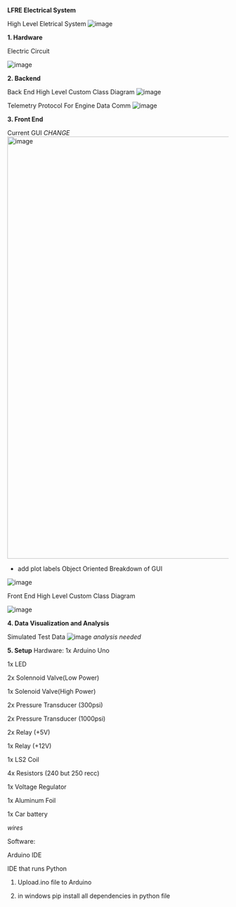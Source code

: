 **LFRE Electrical System**

High Level Eletrical System
![image](https://github.com/izukaike/LFRE/assets/117411866/d23d8c9e-566f-4f29-9e17-bb5c3276196b)

**1. Hardware**

Electric Circuit

![image](https://github.com/izukaike/LFRE/assets/117411866/daad16bc-3b03-47e3-a256-0256c8611d52)






**2. Backend**

Back End High Level Custom Class Diagram
![image](https://github.com/izukaike/LFRE/assets/117411866/f5860839-77a2-4037-96f3-3bda5fd9b260)


Telemetry Protocol For Engine Data Comm
![image](https://github.com/izukaike/LFRE/assets/117411866/19f0df32-a673-4c0d-bf45-399a623059d7)

**3. Front End**

Current GUI *CHANGE*
<img width="960" alt="image" src="https://github.com/izukaike/LFRE/assets/117411866/d12b1c15-0224-4627-a386-ed0c50803c2d">

- add plot labels
Object Oriented Breakdown of GUI


![image](https://github.com/izukaike/LFRE/assets/117411866/48289045-6080-4dde-8877-083b49efc8dc)

  
Front End High Level Custom Class Diagram

![image](https://github.com/izukaike/LFRE/assets/117411866/a35300d7-1d74-4952-a840-31cc79cfeb02)

**4. Data Visualization and Analysis**

Simulated Test Data
![image](https://github.com/izukaike/LFRE/assets/117411866/d50667d2-bd4e-412f-bb70-a2bd9097a6b4)
*analysis needed*

**5. Setup**
Hardware:
 1x Arduino Uno
 
 1x LED
 
 2x Solennoid Valve(Low Power)
 
 1x Solenoid Valve(High Power)
 
 2x Pressure Transducer (300psi)
 
 2x Pressure Transducer (1000psi)
 
 2x Relay (+5V)
 
 1x Relay (+12V)
 
 1x LS2 Coil
 
 4x Resistors (240 but 250 recc)
 
 1x Voltage Regulator
 
 1x Aluminum Foil
 
 1x Car battery
 
 *wires*
 
 Software:
 
 Arduino IDE
 
 IDE that runs Python

1) Upload.ino file to Arduino
   
2) in windows pip install all dependencies in python file



